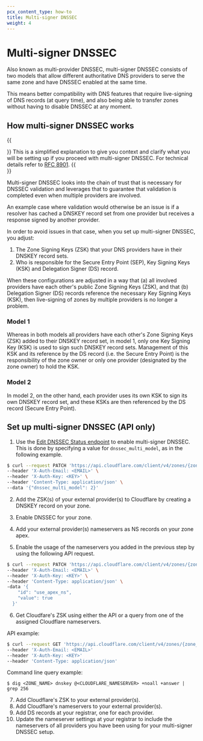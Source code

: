 ```yaml
---
pcx_content_type: how-to
title: Multi-signer DNSSEC
weight: 4
---
```


# Multi-signer DNSSEC

Also known as multi-provider DNSSEC, multi-signer DNSSEC consists of two models that allow different authoritative DNS providers to serve the same zone and have DNSSEC enabled at the same time.

This means better compatibility with DNS features that require live-signing of DNS records (at query time), and also being able to transfer zones without having to disable DNSSEC at any moment.

## How multi-signer DNSSEC works

{{<Aside>}}
This is a simplified explanation to give you context and clarify what you will be setting up if you proceed with multi-signer DNSSEC. For technical details refer to [RFC 8901](https://datatracker.ietf.org/doc/html/rfc8901).
{{</Aside>}}

Multi-signer DNSSEC looks into the chain of trust that is necessary for DNSSEC validation and leverages that to guarantee that validation is completed even when multiple providers are involved.

An example case where validation would otherwise be an issue is if a resolver has cached a DNSKEY record set from one provider but receives a response signed by another provider.

In order to avoid issues in that case, when you set up multi-signer DNSSEC, you adjust:

1. The Zone Signing Keys (ZSK) that your DNS providers have in their DNSKEY record sets.
2. Who is responsible for the Secure Entry Point (SEP), Key Signing Keys (KSK) and Delegation Signer (DS) record.

When these configurations are adjusted in a way that (a) all involved providers have each other's public Zone Signing Keys (ZSK), and that (b) Delegation Signer (DS) records reference the necessary Key Signing Keys (KSK), then live-signing of zones by multiple providers is no longer a problem.

### Model 1

Whereas in both models all providers have each other's Zone Signing Keys (ZSK) added to their DNSKEY record set, in model 1, only one Key Signing Key (KSK) is used to sign such DNSKEY record sets. Management of this KSK and its reference by the DS record (i.e. the Secure Entry Point) is the responsibility of the zone owner or only one provider (designated by the zone owner) to hold the KSK.

### Model 2

In model 2, on the other hand, each provider uses its own KSK to sign its own DNSKEY record set, and these KSKs are then referenced by the DS record (Secure Entry Point). 

## Set up multi-signer DNSSEC (API only)

1. Use the [Edit DNSSEC Status endpoint](/api/operations/dnssec-edit-dnssec-status/) to enable multi-signer DNSSEC. This is done by specifying a value for `dnssec_multi_model`, as in the following example.

```bash
$ curl --request PATCH 'https://api.cloudflare.com/client/v4/zones/{zone_id}/dnssec' \ 
--header 'X-Auth-Email: <EMAIL>' \ 
--header 'X-Auth-Key: <KEY>' \ 
--header 'Content-Type: application/json' \ 
--data '{"dnssec_multi_model": 2}'
```

2. Add the ZSK(s) of your external provider(s) to Cloudflare by creating a DNSKEY record on your zone.

3. Enable DNSSEC for your zone.

4. Add your external provider(s) nameservers as NS records on your zone apex.

5. Enable the usage of the nameservers you added in the previous step by using the following API request.

```bash
$ curl --request PATCH 'https://api.cloudflare.com/client/v4/zones/{zone_id}/dns_settings/use_apex_ns' \
--header 'X-Auth-Email: <EMAIL>' \
--header 'X-Auth-Key: <KEY>' \
--header 'Content-Type: application/json' \
-data '{
    "id": "use_apex_ns",
    "value": true
  }'
```

6. Get Cloudfare's ZSK using either the API or a query from one of the assigned Cloudflare nameservers.

API example:
```bash
$ curl --request GET 'https://api.cloudflare.com/client/v4/zones/{zone_id}/dnssec/zsk' \
--header 'X-Auth-Email: <EMAIL>'
--header 'X-Auth-Key: <KEY>'
--header 'Content-Type: application/json'
```
Command line query example:
```
$ dig <ZONE_NAME> dnskey @<CLOUDFLARE_NAMESERVER> +noall +answer | grep 256
```
7. Add Cloudflare's ZSK to your external provider(s).
8. Add Cloudflare's nameservers to your external provider(s).
9. Add DS records at your registrar, one for each provider.
10. Update the nameserver settings at your registrar to include the nameservers of all providers you have been using for your multi-signer DNSSEC setup.